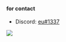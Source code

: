 #### for contact

- Discord: [eu#1337](https://discord.com/users/391688185727418382)

![](https://komarev.com/ghpvc/?username=itzgonza&color=5d547a)
